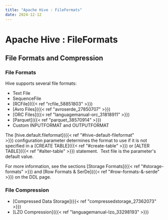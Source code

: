 ```yaml
---
title: "Apache Hive : FileFormats"
date: 2024-12-12
---
```










# Apache Hive : FileFormats






## File Formats and Compression

### File Formats

Hive supports several file formats:

* Text File
* SequenceFile
* [RCFile]({{< ref "rcfile_58851803" >}})
* [Avro Files]({{< ref "avroserde_27850707" >}})
* [ORC Files]({{< ref "languagemanual-orc_31818911" >}})
* [Parquet]({{< ref "parquet_38570914" >}})
* Custom INPUTFORMAT and OUTPUTFORMAT

The [hive.default.fileformat]({{< ref "#hive-default-fileformat" >}}) configuration parameter determines the format to use if it is not specified in a [CREATE TABLE]({{< ref "#create-table" >}}) or [ALTER TABLE]({{< ref "#alter-table" >}}) statement.  Text file is the parameter's default value.

For more information, see the sections [Storage Formats]({{< ref "#storage-formats" >}}) and [Row Formats & SerDe]({{< ref "#row-formats-&-serde" >}}) on the DDL page.

### File Compression

* [Compressed Data Storage]({{< ref "compressedstorage_27362073" >}})
* [LZO Compression]({{< ref "languagemanual-lzo_33298193" >}})



 

 

